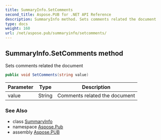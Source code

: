 ```yaml
---
title: SummaryInfo.SetComments
second_title: Aspose.PUB for .NET API Reference
description: SummaryInfo method. Sets comments related the document
type: docs
weight: 160
url: /net/aspose.pub/summaryinfo/setcomments/
---
```

## SummaryInfo.SetComments method

Sets comments related the document

```csharp
public void SetComments(string value)
```

| Parameter | Type | Description |
| --- | --- | --- |
| value | String | Comments related the document |

### See Also

* class [SummaryInfo](../)
* namespace [Aspose.Pub](../../summaryinfo/)
* assembly [Aspose.PUB](../../../)



